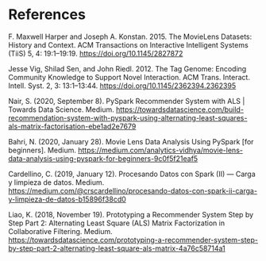 # References

F. Maxwell Harper and Joseph A. Konstan. 2015. The MovieLens Datasets: History and Context. ACM Transactions on Interactive Intelligent Systems (TiiS) 5, 4: 19:1–19:19. <https://doi.org/10.1145/2827872>

Jesse Vig, Shilad Sen, and John Riedl. 2012. The Tag Genome: Encoding Community Knowledge to Support Novel Interaction. ACM Trans. Interact. Intell. Syst. 2, 3: 13:1–13:44. <https://doi.org/10.1145/2362394.2362395>

Nair, S. (2020, September 8). PySpark Recommender System with ALS | Towards Data Science. Medium. <https://towardsdatascience.com/build-recommendation-system-with-pyspark-using-alternating-least-squares-als-matrix-factorisation-ebe1ad2e7679>

Bahri, N. (2020, January 28). Movie Lens Data Analysis Using PySpark [for beginners]. Medium. <https://medium.com/analytics-vidhya/movie-lens-data-analysis-using-pyspark-for-beginners-9c0f5f21eaf5>

Cardellino, C. (2019, January 12). Procesando Datos con Spark (II) — Carga y limpieza de datos. Medium. <https://medium.com/@crscardellino/procesando-datos-con-spark-ii-carga-y-limpieza-de-datos-b15896f38cd0>

Liao, K. (2018, November 19). Prototyping a Recommender System Step by Step Part 2: Alternating Least Square (ALS) Matrix Factorization in Collaborative Filtering. Medium. <https://towardsdatascience.com/prototyping-a-recommender-system-step-by-step-part-2-alternating-least-square-als-matrix-4a76c58714a1>